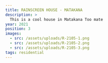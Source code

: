 ```yaml
---
title: RAINSCREEN HOUSE - MATAKANA
description: >
  This is a cool house in Matakana Too mate
year: 2021
position: 3
images:
  - src: /assets/uploads/R-2105-1.png
  - src: /assets/uploads/R-2105-2.png
  - src: /assets/uploads/R-2105-3.png
tags: residential
---
```

